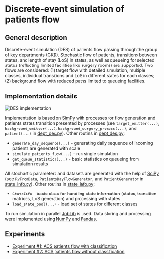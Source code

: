 # Discrete-event simulation of patients flow

## General description

Discrete-event simulation (DES) of patients flow passing through the group of key departments (GKD). Stochastic flow of patients, transitions between states, and length of stay (LoS) in states, as well as queueing for selected states (reflecting limited facilities  like surgery rooms) are supported. Two flows are considered: (1) target flow with detailed simulation, multiple classes, individual transitions and LoS in different states for each classes; (2) background flow with reduced paths limited to queueing facilities.

## Implementation details

![DES implementation](/pics/des_implementation.png)

Implementation is based on [SimPy](http://simpy.readthedocs.org/) with processes for flow generation and patients states transition presented by processes (see `target_emitter(...)`, `background_emitter(...)`, `background_surgery_process(...)`, and `patient(...)` in [dept_des.py](dept_des.py)). Other routins in [dept_des.py](dept_des.py):

- `generate_day_sequence(...)` - generating daily sequence of incoming patients are generated with scale
- `simulate_patients_flow(...)` - run single simulation
- `get_queue_statistics(...)` - basic statistics on queueing from simulation results


All stochastic parameters and datasets are generated with the help of [SciPy](http://scipy.org/) (see `RvFromData`, `PatientsDayFlowGenerator`, and `PatientGenerator` in [state_info.py](state_info.py)). Other routins in [state_info.py](state_info.py):

- `StateInfo` - basic class for handling state information (states, transition matrices, LoS generation) and processing with states
- `load_state_pool(...)` - load set of states for different classes

To run simulation in parallel [JobLib](http://pythonhosted.org/joblib/) is used. Data storing and processing were implemented using [NumPy](http://www.numpy.org/) and [Pandas](http://pandas.pydata.org/).

## Experiments

- [Experiment #1: ACS patients flow with classification](/docs/experiment_01_acs.md)
- [Experiment #2: ACS patients flow without classification](/docs/experiment_02_acs_no_clusters.md)

